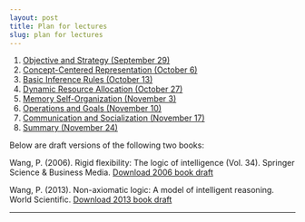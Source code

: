 ```yaml
---
layout: post
title: Plan for lectures
slug: plan for lectures
---
```


1. [Objective and Strategy (September 29)](https://github.com/AGI-course/agi-course.github.io/raw/master/Course%20material/AGI-DF-1.pdf)
2. [Concept-Centered Representation (October 6)](https://github.com/AGI-course/agi-course.github.io/raw/master/Course%20material/AGI-DF-2.pdf)
3. [Basic Inference Rules (October 13)](https://github.com/AGI-course/agi-course.github.io/raw/master/Course%20material/AGI-DF-3.pdf)
4. [Dynamic Resource Allocation (October 27)](https://github.com/AGI-course/agi-course.github.io/raw/master/Course%20material/AGI-DF-4.pdf)
5. [Memory Self-Organization (November 3)](https://github.com/AGI-course/agi-course.github.io/raw/master/Course%20material/AGI-DF-5.pdf)
6. [Operations and Goals (November 10)](https://github.com/AGI-course/agi-course.github.io/raw/master/Course%20material/AGI-DF-6.pdf)
7. [Communication and Socialization (November 17)](https://github.com/AGI-course/agi-course.github.io/raw/master/Course%20material/AGI-DF-7.pdf)
8. [Summary (November 24)](https://github.com/AGI-course/agi-course.github.io/raw/master/Course%20material/AGI-DF-8.pdf)

Below are draft versions of the following two books:

Wang, P. (2006). Rigid flexibility: The logic of intelligence (Vol. 34). Springer Science & Business Media.
[Download 2006 book draft](https://github.com/AGI-course/agi-course.github.io/raw/master/Course%20material/RF-Wang-draft.pdf)

Wang, P. (2013). Non-axiomatic logic: A model of intelligent reasoning. World Scientific.
[Download 2013 book draft](https://github.com/AGI-course/agi-course.github.io/raw/master/Course%20material/NAL-Wang-draft.pdf)

---
